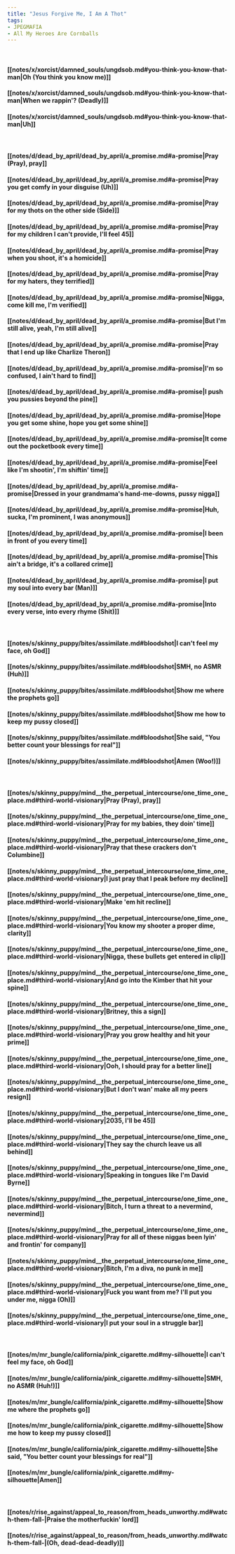 ```yaml
---
title: "Jesus Forgive Me, I Am A Thot"
tags:
- JPEGMAFIA
- All My Heroes Are Cornballs
---
```

&nbsp;
#### [[notes/x/xorcist/damned_souls/ungdsob.md#you-think-you-know-that-man|Oh (You think you know me)]]
#### [[notes/x/xorcist/damned_souls/ungdsob.md#you-think-you-know-that-man|When we rappin'? (Deadly)]]
#### [[notes/x/xorcist/damned_souls/ungdsob.md#you-think-you-know-that-man|Uh]]
&nbsp;
#### [[notes/d/dead_by_april/dead_by_april/a_promise.md#a-promise|Pray (Pray), pray]]
#### [[notes/d/dead_by_april/dead_by_april/a_promise.md#a-promise|Pray you get comfy in your disguise (Uh)]]
#### [[notes/d/dead_by_april/dead_by_april/a_promise.md#a-promise|Pray for my thots on the other side (Side)]]
#### [[notes/d/dead_by_april/dead_by_april/a_promise.md#a-promise|Pray for my children I can't provide, I'll feel 45]]
#### [[notes/d/dead_by_april/dead_by_april/a_promise.md#a-promise|Pray when you shoot, it's a homicide]]
#### [[notes/d/dead_by_april/dead_by_april/a_promise.md#a-promise|Pray for my haters, they terrified]]
#### [[notes/d/dead_by_april/dead_by_april/a_promise.md#a-promise|Nigga, come kill me, I'm verified]]
#### [[notes/d/dead_by_april/dead_by_april/a_promise.md#a-promise|But I'm still alive, yeah, I'm still alive]]
#### [[notes/d/dead_by_april/dead_by_april/a_promise.md#a-promise|Pray that I end up like Charlize Theron]]
#### [[notes/d/dead_by_april/dead_by_april/a_promise.md#a-promise|I'm so confused, I ain't hard to find]]
#### [[notes/d/dead_by_april/dead_by_april/a_promise.md#a-promise|I push you pussies beyond the pine]]
#### [[notes/d/dead_by_april/dead_by_april/a_promise.md#a-promise|Hope you get some shine, hope you get some shine]]
#### [[notes/d/dead_by_april/dead_by_april/a_promise.md#a-promise|It come out the pocketbook every time]]
#### [[notes/d/dead_by_april/dead_by_april/a_promise.md#a-promise|Feel like I'm shootin', I'm shiftin' time]]
#### [[notes/d/dead_by_april/dead_by_april/a_promise.md#a-promise|Dressed in your grandmama's hand-me-downs, pussy nigga]]
#### [[notes/d/dead_by_april/dead_by_april/a_promise.md#a-promise|Huh, sucka, I'm prominent, I was anonymous]]
#### [[notes/d/dead_by_april/dead_by_april/a_promise.md#a-promise|I been in front of you every time]]
#### [[notes/d/dead_by_april/dead_by_april/a_promise.md#a-promise|This ain't a bridge, it's a collared crime]]
#### [[notes/d/dead_by_april/dead_by_april/a_promise.md#a-promise|I put my soul into every bar (Man)]]
#### [[notes/d/dead_by_april/dead_by_april/a_promise.md#a-promise|Into every verse, into every rhyme (Shit)]]
&nbsp;
#### [[notes/s/skinny_puppy/bites/assimilate.md#bloodshot|I can't feel my face, oh God]]
#### [[notes/s/skinny_puppy/bites/assimilate.md#bloodshot|SMH, no ASMR (Huh)]]
#### [[notes/s/skinny_puppy/bites/assimilate.md#bloodshot|Show me where the prophets go]]
#### [[notes/s/skinny_puppy/bites/assimilate.md#bloodshot|Show me how to keep my pussy closed]]
#### [[notes/s/skinny_puppy/bites/assimilate.md#bloodshot|She said, "You better count your blessings for real"]]
#### [[notes/s/skinny_puppy/bites/assimilate.md#bloodshot|Amen (Woo!)]]
&nbsp;
#### [[notes/s/skinny_puppy/mind__the_perpetual_intercourse/one_time_one_place.md#third-world-visionary|Pray (Pray), pray]]
#### [[notes/s/skinny_puppy/mind__the_perpetual_intercourse/one_time_one_place.md#third-world-visionary|Pray for my babies, they doin' time]]
#### [[notes/s/skinny_puppy/mind__the_perpetual_intercourse/one_time_one_place.md#third-world-visionary|Pray that these crackers don't Columbine]]
#### [[notes/s/skinny_puppy/mind__the_perpetual_intercourse/one_time_one_place.md#third-world-visionary|I just pray that I peak before my decline]]
#### [[notes/s/skinny_puppy/mind__the_perpetual_intercourse/one_time_one_place.md#third-world-visionary|Make 'em hit recline]]
#### [[notes/s/skinny_puppy/mind__the_perpetual_intercourse/one_time_one_place.md#third-world-visionary|You know my shooter a proper dime, clarity]]
#### [[notes/s/skinny_puppy/mind__the_perpetual_intercourse/one_time_one_place.md#third-world-visionary|Nigga, these bullets get entered in clip]]
#### [[notes/s/skinny_puppy/mind__the_perpetual_intercourse/one_time_one_place.md#third-world-visionary|And go into the Kimber that hit your spine]]
#### [[notes/s/skinny_puppy/mind__the_perpetual_intercourse/one_time_one_place.md#third-world-visionary|Britney, this a sign]]
#### [[notes/s/skinny_puppy/mind__the_perpetual_intercourse/one_time_one_place.md#third-world-visionary|Pray you grow healthy and hit your prime]]
#### [[notes/s/skinny_puppy/mind__the_perpetual_intercourse/one_time_one_place.md#third-world-visionary|Ooh, I should pray for a better line]]
#### [[notes/s/skinny_puppy/mind__the_perpetual_intercourse/one_time_one_place.md#third-world-visionary|But I don't wan' make all my peers resign]]
#### [[notes/s/skinny_puppy/mind__the_perpetual_intercourse/one_time_one_place.md#third-world-visionary|2035, I'll be 45]]
#### [[notes/s/skinny_puppy/mind__the_perpetual_intercourse/one_time_one_place.md#third-world-visionary|They say the church leave us all behind]]
#### [[notes/s/skinny_puppy/mind__the_perpetual_intercourse/one_time_one_place.md#third-world-visionary|Speaking in tongues like I'm David Byrne]]
#### [[notes/s/skinny_puppy/mind__the_perpetual_intercourse/one_time_one_place.md#third-world-visionary|Bitch, I turn a threat to a nevermind, nevermind]]
#### [[notes/s/skinny_puppy/mind__the_perpetual_intercourse/one_time_one_place.md#third-world-visionary|Pray for all of these niggas been lyin' and frontin' for company]]
#### [[notes/s/skinny_puppy/mind__the_perpetual_intercourse/one_time_one_place.md#third-world-visionary|Bitch, I'm a diva, no punk in me]]
#### [[notes/s/skinny_puppy/mind__the_perpetual_intercourse/one_time_one_place.md#third-world-visionary|Fuck you want from me? I'll put you under me, nigga (Oh)]]
#### [[notes/s/skinny_puppy/mind__the_perpetual_intercourse/one_time_one_place.md#third-world-visionary|I put your soul in a struggle bar]]
&nbsp;
#### [[notes/m/mr_bungle/california/pink_cigarette.md#my-silhouette|I can't feel my face, oh God]]
#### [[notes/m/mr_bungle/california/pink_cigarette.md#my-silhouette|SMH, no ASMR (Huh!)]]
#### [[notes/m/mr_bungle/california/pink_cigarette.md#my-silhouette|Show me where the prophets go]]
#### [[notes/m/mr_bungle/california/pink_cigarette.md#my-silhouette|Show me how to keep my pussy closed]]
#### [[notes/m/mr_bungle/california/pink_cigarette.md#my-silhouette|She said, "You better count your blessings for real"]]
#### [[notes/m/mr_bungle/california/pink_cigarette.md#my-silhouette|Amen]]
&nbsp;
#### [[notes/r/rise_against/appeal_to_reason/from_heads_unworthy.md#watch-them-fall-|Praise the motherfuckin' lord]]
#### [[notes/r/rise_against/appeal_to_reason/from_heads_unworthy.md#watch-them-fall-|(Oh, dead-dead-deadly)]]
